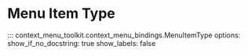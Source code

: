 # Menu Item Type
::: context_menu_toolkit.context_menu_bindings.MenuItemType
    options:
        show_if_no_docstring: true
        show_labels: false
